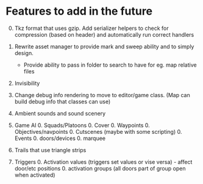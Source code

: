 Features to add in the future
=============================

0. Tkz format that uses gzip. Add serializer helpers to check for compression (based on header) and automatically run correct handlers

0. Rewrite asset manager to provide mark and sweep ability and to simply design.
	- Provide ability to pass in folder to search to have for eg. map relative files

0. Invisibility

0. Change debug info rendering to move to editor/game class. (Map can build debug info that classes can use)

0. Ambient sounds and sound scenery

0. Game AI
	0. Squads/Platoons
	0. Cover
	0. Waypoints
	0. Objectives/navpoints
	0. Cutscenes (maybe with some scripting)
	0. Events
	0. doors/devices
	0. marquee

0. Trails that use triangle strips

0. Triggers
	0. Activation values (triggers set values or vise versa) - affect door/etc positions
	0. activation groups (all doors part of group open when activated)